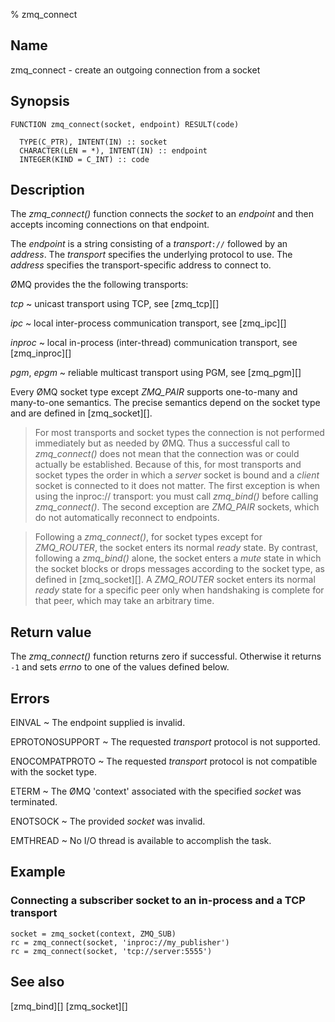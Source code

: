 % zmq_connect


Name
----

zmq_connect - create an outgoing connection from a socket


Synopsis
--------

~~~{.synopsis}
FUNCTION zmq_connect(socket, endpoint) RESULT(code)

  TYPE(C_PTR), INTENT(IN) :: socket
  CHARACTER(LEN = *), INTENT(IN) :: endpoint
  INTEGER(KIND = C_INT) :: code
~~~


Description
-----------

The *zmq_connect()* function connects the _socket_ to an _endpoint_ and then
accepts incoming connections on that endpoint.

The _endpoint_ is a string consisting of a _transport_`://` followed by an
_address_. The _transport_ specifies the underlying protocol to use. The
_address_ specifies the transport-specific address to connect to.

ØMQ provides the the following transports:

_tcp_
  ~ unicast transport using TCP, see [zmq_tcp][]

_ipc_
  ~ local inter-process communication transport, see [zmq_ipc][]

_inproc_
  ~ local in-process (inter-thread) communication transport, see [zmq_inproc][]

_pgm_, _epgm_
  ~ reliable multicast transport using PGM, see [zmq_pgm][]

Every ØMQ socket type except _ZMQ_PAIR_ supports one-to-many and many-to-one
semantics. The precise semantics depend on the socket type and are defined in
[zmq_socket][].

> For most transports and socket types the connection is not performed
> immediately but as needed by ØMQ. Thus a successful call to *zmq_connect()*
> does not mean that the connection was or could actually be established.
> Because of this, for most transports and socket types the order in which
> a _server_ socket is bound and a _client_ socket is connected to it does not
> matter. The first exception is when using the inproc:// transport: you must
> call *zmq_bind()* before calling *zmq_connect()*. The second exception are
> _ZMQ_PAIR_ sockets, which do not automatically reconnect to endpoints.

> Following a *zmq_connect()*, for socket types except for _ZMQ_ROUTER_,
> the socket enters its normal _ready_ state. By contrast, following a
> *zmq_bind()* alone, the socket enters a _mute_ state in which the socket
> blocks or drops messages according to the socket type, as defined in
> [zmq_socket][]. A _ZMQ_ROUTER_ socket enters its normal _ready_ state
> for a specific peer only when handshaking is complete for that peer, which
> may take an arbitrary time.

Return value
------------
The *zmq_connect()* function returns zero if successful. Otherwise it returns
`-1` and sets _errno_ to one of the values defined below.


Errors
------

EINVAL
  ~ The endpoint supplied is invalid.

EPROTONOSUPPORT
  ~ The requested _transport_ protocol is not supported.

ENOCOMPATPROTO
  ~ The requested _transport_ protocol is not compatible with the socket type.

ETERM
  ~ The ØMQ 'context' associated with the specified _socket_ was terminated.

ENOTSOCK
  ~ The provided _socket_ was invalid.

EMTHREAD
  ~ No I/O thread is available to accomplish the task.


Example
-------

### Connecting a subscriber socket to an in-process and a TCP transport

~~~{.example}
socket = zmq_socket(context, ZMQ_SUB)
rc = zmq_connect(socket, 'inproc://my_publisher')
rc = zmq_connect(socket, 'tcp://server:5555')
~~~


See also
--------

[zmq_bind][]
[zmq_socket][]
